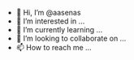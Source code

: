 - 👋 Hi, I’m @aasenas
- 👀 I’m interested in ...
- 🌱 I’m currently learning ...
- 💞️ I’m looking to collaborate on ...
- 📫 How to reach me ...

<!---
aasenas/aasenas is a ✨ special ✨ repository because its `README.md` (this file) appears on your GitHub profile.
You can click the Preview link to take a look at your changes.
--->
